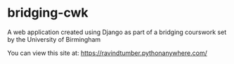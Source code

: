 # bridging-cwk

A web application created using Django as part of a bridging courswork set by the University of Birmingham

You can view this site at: https://ravindtumber.pythonanywhere.com/
